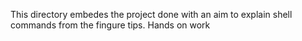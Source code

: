 This directory embedes the project done with an aim to explain shell commands from the fingure tips. Hands on work
